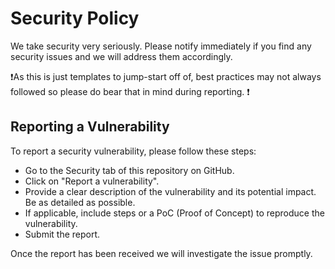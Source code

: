 # Security Policy

We take security very seriously. Please notify immediately if you find any security issues and we will address them accordingly.

❗As this is just templates to jump-start off of, best practices may not always followed so please do bear that in mind during reporting. ❗

## Reporting a Vulnerability

To report a security vulnerability, please follow these steps:

- Go to the Security tab of this repository on GitHub.
- Click on "Report a vulnerability".
- Provide a clear description of the vulnerability and its potential impact. Be as detailed as possible.
- If applicable, include steps or a PoC (Proof of Concept) to reproduce the vulnerability.
- Submit the report.

Once the report has been received we will investigate the issue promptly.
